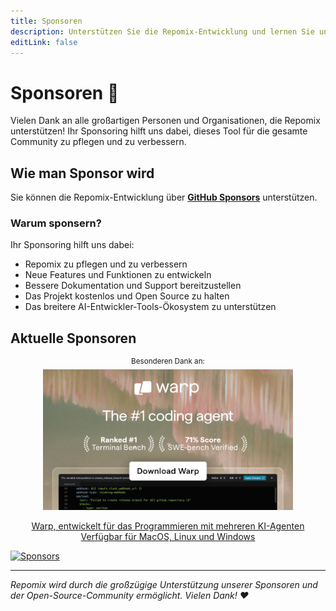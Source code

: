 ```yaml
---
title: Sponsoren
description: Unterstützen Sie die Repomix-Entwicklung und lernen Sie unsere großartigen Sponsoren kennen
editLink: false
---
```


# Sponsoren 💖

Vielen Dank an alle großartigen Personen und Organisationen, die Repomix unterstützen! Ihr Sponsoring hilft uns dabei, dieses Tool für die gesamte Community zu pflegen und zu verbessern.

## Wie man Sponsor wird

Sie können die Repomix-Entwicklung über **[GitHub Sponsors](https://github.com/sponsors/yamadashy)** unterstützen.

### Warum sponsern?

Ihr Sponsoring hilft uns dabei:
- Repomix zu pflegen und zu verbessern
- Neue Features und Funktionen zu entwickeln
- Bessere Dokumentation und Support bereitzustellen
- Das Projekt kostenlos und Open Source zu halten
- Das breitere AI-Entwickler-Tools-Ökosystem zu unterstützen

## Aktuelle Sponsoren

<div align="center">
   <sup>Besonderen Dank an:</sup>

   <a href="https://go.warp.dev/repomix" target="_blank">
      <img alt="Warp sponsorship" width="400" src="https://raw.githubusercontent.com/warpdotdev/brand-assets/main/Github/Sponsor/Warp-Github-LG-01.png">
   </a>

  [Warp, entwickelt für das Programmieren mit mehreren KI-Agenten](https://go.warp.dev/repomix)  
  [Verfügbar für MacOS, Linux und Windows](https://go.warp.dev/repomix)
</div>

[![Sponsors](https://cdn.jsdelivr.net/gh/yamadashy/sponsor-list/sponsors/sponsors.png)](https://github.com/sponsors/yamadashy)

---

*Repomix wird durch die großzügige Unterstützung unserer Sponsoren und der Open-Source-Community ermöglicht. Vielen Dank! ❤️*